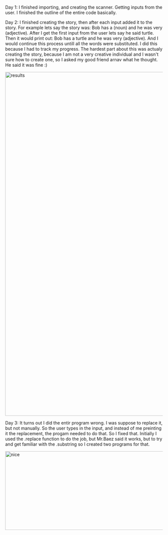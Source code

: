 Day 1:
I finished importing, and creating the scanner. Getting inputs from the user. I finished the outline of the entire code basically. 

Day 2:
I finished creating the story, then after each input added it to the story. For example lets say the story was: Bob has a (noun) and he was very (adjective).
After I get the first input from the user lets say he said turtle. Then it would print out: Bob has a turtle and he was very (adjective). And I would continue this process untill all the words were substituted.
I did this because I had to track my progress.
The hardest part about this was actualy creating the story, because I am not a very creative individual and I wasn't sure how to create one, so I asked my good friend arnav what he thought. He said it was fine :)


<img width="1905" height="1096" alt="results" src="https://github.com/user-attachments/assets/34317dc0-cd63-4b17-85c5-6c3a265f685e" />


Day 3: It turns out I did the entir program wrong. I was suppose to replace it, but not manually. So the user types in the input, and instead of me preinting it the replacement, the progam needed to do that. So I fixed that. Initially I used the .replace function to do the job, but Mr.Baez said it works, but to try and get familiar with the .substring so I created two programs for that. 

<img width="1457" height="251" alt="nice" src="https://github.com/user-attachments/assets/dfb2c29b-67c2-4e8f-b41d-191b55e31c38" />
